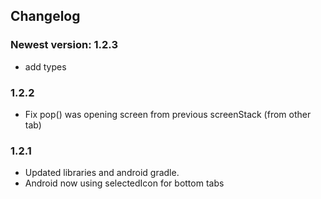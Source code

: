 ## Changelog

### Newest version: 1.2.3
* add types

### 1.2.2
* Fix pop() was opening screen from previous screenStack (from other tab)

### 1.2.1
* Updated libraries and android gradle.
* Android now using selectedIcon for bottom tabs